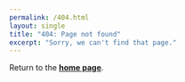 ```yaml
---
permalink: /404.html
layout: single
title: "404: Page not found"
excerpt: "Sorry, we can't find that page."
---
```


Return to the **[home page](/)**.

